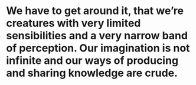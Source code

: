 # We have to get around it, that we’re creatures with very limited sensibilities and a very narrow band of perception. Our imagination is not infinite and our ways of producing and sharing knowledge are crude.